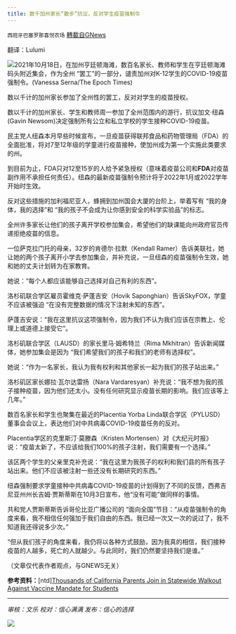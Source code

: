 ```yaml
---
title: 数千加州家长“散步”抗议，反对学生疫苗强制令
---
```

`西班牙巴塞罗那喜悦农场` [轉載自GNews](https://gnews.org/zh-hans/1608274/)

翻译：Lulumi

![](https://assets.gnews.org/wp-content/uploads/2021/10/California-vaccine-mandate-protest-e1634654436920-900x506-1.jpeg)2021年10月18日，在加州亨廷顿海滩，数百名家长、教师和学生在亨廷顿海滩码头附近集会，作为全州 “罢工”的一部分，谴责加州对K-12学生的COVID-19疫苗强制令。(Vanessa Serna/The Epoch Times)

数以千计的加州家长参加了全州性的罢工，反对对学生的疫苗授权。

数以千计的加州家长、学生和教师周一参加了全州范围内的游行，抗议加文·纽森(Gavin Newsom)决定强制所有公立和私立学校的学生接种COVID-19疫苗。

民主党人纽森本月早些时候宣布，一旦疫苗获得联邦食品和药物管理局（FDA）的全面批准，将对7至12年级的学童进行疫苗接种，使加州成为第一个实施此类要求的州。

到目前为止，FDA只对12至15岁的人给予紧急授权（意味着疫苗公司和**FDA**对疫苗副作用不承担任何责任）。纽森的最新疫苗强制令预计将于2022年1月或2022学年开始时生效。

反对这些措施的加利福尼亚人，蜂拥到加州国会大厦的台阶上，举着写有 “我的身体，我的选择”和 “我的孩子不会成为让你感到安全的科学实验品”的标志。

全州许多家长让他们的孩子离开学校参加集会，希望他们的缺课能向州政府官员传递拒绝疫苗的信息。

一位萨克拉门托的母亲，32岁的肯德尔·拉默（Kendall Ramer）告诉美联社，她让她的两个孩子离开小学去参加集会，并补充说，一旦纽森的疫苗强制令生效，她和她的丈夫计划转为在家教育。

她说：“每个人都应该能够自己选择对自己有利的东西”。

洛杉矶联合学区雇员霍维克·萨蓬吉安（Hovik Saponghian）告诉SkyFOX，学童不应该被强迫 “在没有完整数据的情况下注射未知的东西”。

萨蓬吉安说：“我在这里抗议这项强制令，因为我们不认为我们应该在宗教上、伦理上或道德上接受它”。

洛杉矶联合学区（LAUSD）的家长里马·姆希特兰（Rima Mkhitran）告诉新闻媒体，她参加集会是因为 “我们希望我们的孩子和我们的老师有选择权”。

她说：“作为一名家长，我认为我有权利和其他家长一起为我们的孩子站出来。”

洛杉矶区家长娜拉·瓦尔达雷扬（Nara Vardaresyan）补充说：“我不想为我的孩子接种疫苗，因为他们还太小。没有任何研究显示疫苗长期的影响。我们应该等上几年。”

数百名家长和学生也聚集在最近的Placentia Yorba Linda联合学区（PYLUSD）董事会会议上，表达他们对中共病毒COVID-19疫苗任务的反对。

Placentia学区的克里斯汀·莫滕森（Kristen Mortensen）对《大纪元时报》说：“疫苗太新了，不应该给我们100%的孩子注射，我们需要有一个选择。”

该区两个学生的父亲里克补充说：“我在这里为我孩子的权利和我们县的所有孩子站出来。他们不应该被注射一些还没有长期研究的东西。”

纽森强制要求学童接种中共病毒COVID-19疫苗的计划得到了不同的反馈，西弗吉尼亚州州长吉姆·贾斯蒂斯在10月3日宣布，他“没有可能”做同样的事情。

共和党人贾斯蒂斯告诉哥伦比亚广播公司的 “面向全国”节目：“从疫苗强制令的角度来看，我不相信任何强加于我们自由的东西。我已经一次又一次的说过了，我不知道我还得说多少次。”

“但从我们孩子的角度来看，我仍将以各种方式鼓励，因为我真的相信，我们接种疫苗的人越多，死亡的人就越少。与此同时，我们仍然要坚持我们是谁。”

（文章仅代表作者观点，与GNEWS无关）

**参考资料：**[ntd][Thousands of California Parents Join in Statewide Walkout Against Vaccine Mandate for Students](https://www.ntd.com/thousands-of-california-parents-join-in-statewide-walkout-against-vaccine-mandate-for-students_690513.html)

* * *

*审核：文乐
校对：信心满满
发布：信心的选择*

![](https://assets.gnews.org/wp-content/uploads/2021/10/GNEWS_CH.-1-3.jpeg)
